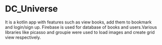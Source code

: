 # DC_Universe
It is a kotlin app with features such as view books, add them to bookmark and login/sign up. Firebase is used for database of books and users.Various libraries like picasso and groupie were used to load images and create grid view respectively.
